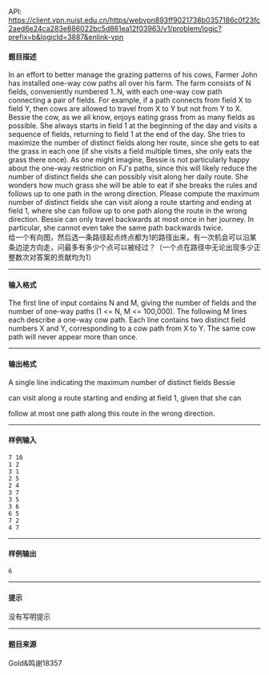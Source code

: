 API: https://client.vpn.nuist.edu.cn/https/webvpn893ff9021738b0357186c0f23fc2aed6e24ca283e886022bc5d861ea12f03963/v1/problem/logic?prefix=b&logicId=3887&enlink-vpn

#### 题目描述

In an effort to better manage the grazing patterns of his cows, Farmer John has installed one-way cow paths all over his farm. The farm consists of N fields, conveniently numbered 1..N, with each one-way cow path connecting a pair of fields. For example, if a path connects from field X to field Y, then cows are allowed to travel from X to Y but not from Y to X. Bessie the cow, as we all know, enjoys eating grass from as many fields as possible. She always starts in field 1 at the beginning of the day and visits a sequence of fields, returning to field 1 at the end of the day. She tries to maximize the number of distinct fields along her route, since she gets to eat the grass in each one (if she visits a field multiple times, she only eats the grass there once). As one might imagine, Bessie is not particularly happy about the one-way restriction on FJ's paths, since this will likely reduce the number of distinct fields she can possibly visit along her daily route. She wonders how much grass she will be able to eat if she breaks the rules and follows up to one path in the wrong direction. Please compute the maximum number of distinct fields she can visit along a route starting and ending at field 1, where she can follow up to one path along the route in the wrong direction. Bessie can only travel backwards at most once in her journey. In particular, she cannot even take the same path backwards twice.  
给一个有向图，然后选一条路径起点终点都为1的路径出来，有一次机会可以沿某条边逆方向走，问最多有多少个点可以被经过？（一个点在路径中无论出现多少正整数次对答案的贡献均为1）

---

#### 输入格式

The first line of input contains N and M, giving the number of fields and the number of one-way paths (1 <= N, M <= 100,000). The following M lines each describe a one-way cow path. Each line contains two distinct field numbers X and Y, corresponding to a cow path from X to Y. The same cow path will never appear more than once.  

---

#### 输出格式

A single line indicating the maximum number of distinct fields Bessie

can visit along a route starting and ending at field 1, given that she can

follow at most one path along this route in the wrong direction.

---

#### 样例输入
```
7 10
1 2
3 1
2 5
2 4
3 7
3 5
3 6
6 5
7 2
4 7
```

---

#### 样例输出
```
6
```

---

#### 提示

没有写明提示

---

#### 题目来源

Gold&鸣谢18357